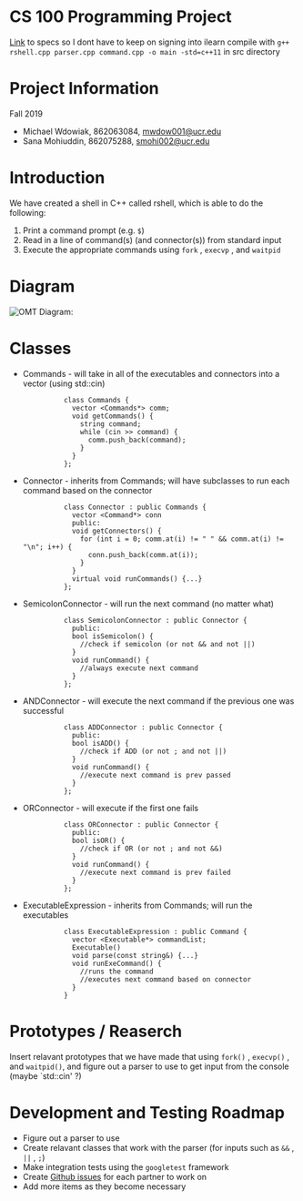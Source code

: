 # CS 100 Programming Project

[Link](https://docs.google.com/document/d/1s2KtW2oBfghC4v9x3tm3DPjYiKK5R0QllsNlExJ0rt4/edit) to specs so I dont have to keep on signing into ilearn
compile with `g++ rshell.cpp parser.cpp command.cpp -o main -std=c++11` in src directory

<h1> Project Information </h1>
Fall 2019

* Michael Wdowiak, 862063084, mwdow001@ucr.edu 
* Sana Mohiuddin, 862075288, smohi002@ucr.edu

<h1> Introduction </h1>
We have created a shell in C++ called rshell, which is able to do the following: 

1. Print a command prompt (e.g. `$`)
2. Read in a line of command(s) (and connector(s)) from standard input
3. Execute the appropriate commands using `fork` , `execvp` , and `waitpid` 

<h1> Diagram </h1>

![OMT Diagram:](https://github.com/cs100/assignment-michael_sana/blob/master/images/RShell_OMT_Diagram.jpeg)

<h1> Classes </h1>

* Commands - will take in all of the executables and connectors into a vector (using std::cin)

                class Commands {
                  vector <Commands*> comm;
                  void getCommands() {
                    string command;
                    while (cin >> command) {
                      comm.push_back(command);
                    }
                  }
                };
        
* Connector - inherits from Commands; will have subclasses to run each command based on the connector

                class Connector : public Commands {
                  vector <Command*> conn
                  public:
                  void getConnectors() {
                    for (int i = 0; comm.at(i) != " " && comm.at(i) != "\n"; i++) {
                      conn.push_back(comm.at(i));
                    }
                  }
                  virtual void runCommands() {...}
                };

* SemicolonConnector - will run the next command (no matter what)

                class SemicolonConnector : public Connector {
                  public:
                  bool isSemicolon() {
                    //check if semicolon (or not && and not ||)
                  }
                  void runCommand() {
                    //always execute next command
                  }
                };
    
* ANDConnector - will execute the next command if the previous one was successful

                class ADDConnector : public Connector {
                  public:
                  bool isADD() {
                    //check if ADD (or not ; and not ||)
                  }
                  void runCommand() {
                    //execute next command is prev passed
                  }
                };

* ORConnector - will execute if the first one fails

                class ORConnector : public Connector {
                  public:
                  bool isOR() {
                    //check if OR (or not ; and not &&)
                  }
                  void runCommand() {
                    //execute next command is prev failed
                  }
                };

* ExecutableExpression - inherits from Commands; will run the executables

                class ExecutableExpression : public Command {
                  vector <Executable*> commandList;
                  Executable()
                  void parse(const string&) {...}
                  void runExeCommand() {
                    //runs the command
                    //executes next command based on connector
                  }
                }

<h1> Prototypes / Reaserch </h1>

Insert relavant prototypes that we have made that using `fork()` , `execvp()` , and `waitpid()`, and figure out a parser to use to get input from the console (maybe `std::cin' ?)



<h1> Development and Testing Roadmap </h1>

* Figure out a parser to use
* Create relavant classes that work with the parser (for inputs such as `&&` , `||` , `;`)
* Make integration tests using the `googletest` framework
* Create [Github issues](https://help.github.com/en/github/managing-your-work-on-github/creating-an-issue) for each partner to work on
* Add more items as they become necessary
